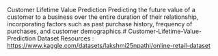Customer Lifetime Value Prediction
Predicting the future value of a customer to a business over the entire duration of their relationship, incorporating factors such as past purchase history, frequency of purchases, and customer demographics.# Customer-Lifetime-Value-Prediction
Dataset Resources :
https://www.kaggle.com/datasets/lakshmi25npathi/online-retail-dataset
